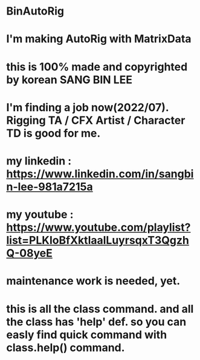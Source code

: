 # BinAutoRig

# I'm making AutoRig with MatrixData
# this is 100% made and copyrighted by korean SANG BIN LEE
# I'm finding a job now(2022/07). Rigging TA / CFX Artist / Character TD is good for me.
# my linkedin : https://www.linkedin.com/in/sangbin-lee-981a7215a
# my youtube : https://www.youtube.com/playlist?list=PLKIoBfXktlaalLuyrsqxT3QgzhQ-08yeE
# maintenance work is needed, yet.

# this is all the class command. and all the class has 'help' def. so you can easly find quick command with class.help() command.
